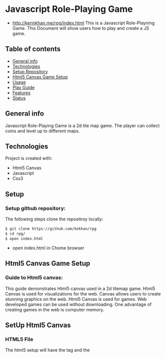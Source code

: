 # Javascript Role-Playing Game
* http://kerinkhan.me/rpg/index.html
This is a Javascript Role-Playning Game. This Document will show users how to play and create a JS game.

## Table of contents
* [General info](#general-info)
* [Technologies](#technologies)
* [Setup Repository](#setup)
* [Html5 Canvas Game Setup](#html5_canvas_game_setup)
* [Usage](#usage)
* [Play Guide](#play_guide)
* [Features](#features)
* [Status](#status)


## General info
Javascript Role-Playing Game is a 2d tile map game. The player can collect coins and level up to different maps.

## Technologies
Project is created with:
* Html5 Canvas
* Javascript
* Css3

## Setup
### Setup github repository:
The following steps clone the repositroy locally:

```
$ git clone https://github.com/kekhan/rpg
$ cd rpg/
$ open index.html
```
* open index.html in Chome browser

## Html5 Canvas Game Setup
### Guide to Html5 canvas:
This guide demonstrates Html5 canvas used in a 2d tilemap game. Html5 Canvas is used for visualizations for the web. Canvas allows users to create stunning graphics on the web. Html5 Canvas is used for games. Web developed games can be used without downloading. One advantage of creating games in the web is computer memory. 
  ## SetUp Html5 Canvas
  ### HTML5 File 
  The html5 setup will have the <canvas> tag and the <script> elements. The ```<canvas></canvas>`` tag designates an area in the web page for graphics and images. Javascript code is written inside the <script> element. For our project, you will write the javascript code in a separate js file. Let’s Start!
  * Create a file called index.html.
  * Inside the index.html file, write the following html skeleton code
  ```
<html>
<head>
       <title> Javascript Game </title>
</head>
<body>
</body>
</html>
  ```
* Inside the html file, go to the body tag ```<body></body>```
* In the ```<body>``` tag, write the following two lines of html code:
```
<canvas id=”canvas”></canvas>
<script src=”index.js”></script>
 ```
* Notice the src attribute inside the ```<script>``` tag. The src attribute links the path to the Javascript file.
## Usage
![game](/rpg.png)
Demo:(http://kerinkhan.me/rpg/index.html)
## Play Guide
The following instructions are the game play.
## Features
List of features ready and TODO for future features
### Ready Features
* User can move around map
* User can collect objects
* User can change levels
### TODO
* Create extra maps
* Create documentations for game
* Create a game level
## Status
Project is in development.



